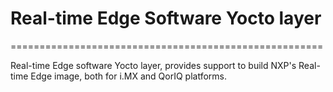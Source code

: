 # Real-time Edge Software Yocto layer

======================================================

Real-time Edge software Yocto layer, provides support to build NXP's Real-time Edge image, both for i.MX and QorIQ platforms.
